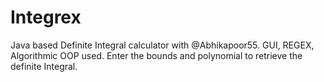 # Integrex
Java based Definite Integral calculator with @Abhikapoor55. GUI, REGEX, Algorithmic OOP used. Enter the bounds and polynomial to retrieve the definite Integral.

